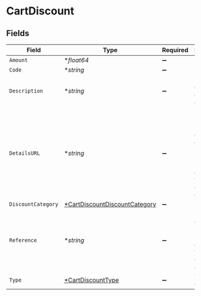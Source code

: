 # CartDiscount


## Fields

| Field                                                                                                        | Type                                                                                                         | Required                                                                                                     | Description                                                                                                  | Example                                                                                                      |
| ------------------------------------------------------------------------------------------------------------ | ------------------------------------------------------------------------------------------------------------ | ------------------------------------------------------------------------------------------------------------ | ------------------------------------------------------------------------------------------------------------ | ------------------------------------------------------------------------------------------------------------ |
| `Amount`                                                                                                     | **float64*                                                                                                   | :heavy_minus_sign:                                                                                           | N/A                                                                                                          | 100                                                                                                          |
| `Code`                                                                                                       | **string*                                                                                                    | :heavy_minus_sign:                                                                                           | N/A                                                                                                          | SUMMER10DISCOUNT                                                                                             |
| `Description`                                                                                                | **string*                                                                                                    | :heavy_minus_sign:                                                                                           | Used to define the discount offering.                                                                        | 10% off our summer collection                                                                                |
| `DetailsURL`                                                                                                 | **string*                                                                                                    | :heavy_minus_sign:                                                                                           | Used to provide a link to additional details, such as a landing page, associated with the discount offering. | https://boltswagstore.com/SUMMERSALE                                                                         |
| `DiscountCategory`                                                                                           | [*CartDiscountDiscountCategory](../../models/shared/cartdiscountdiscountcategory.md)                         | :heavy_minus_sign:                                                                                           | N/A                                                                                                          |                                                                                                              |
| `Reference`                                                                                                  | **string*                                                                                                    | :heavy_minus_sign:                                                                                           | Used to define the reference ID associated with the discount available.                                      | DISC-1234                                                                                                    |
| `Type`                                                                                                       | [*CartDiscountType](../../models/shared/cartdiscounttype.md)                                                 | :heavy_minus_sign:                                                                                           | The type of discount.                                                                                        | percentage                                                                                                   |